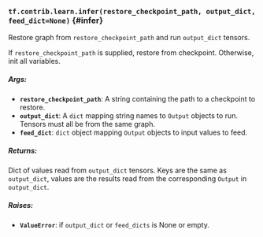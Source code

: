 ### `tf.contrib.learn.infer(restore_checkpoint_path, output_dict, feed_dict=None)` {#infer}

Restore graph from `restore_checkpoint_path` and run `output_dict` tensors.

If `restore_checkpoint_path` is supplied, restore from checkpoint. Otherwise,
init all variables.

##### Args:


*  <b>`restore_checkpoint_path`</b>: A string containing the path to a checkpoint to
    restore.
*  <b>`output_dict`</b>: A `dict` mapping string names to `Output` objects to run.
    Tensors must all be from the same graph.
*  <b>`feed_dict`</b>: `dict` object mapping `Output` objects to input values to feed.

##### Returns:

  Dict of values read from `output_dict` tensors. Keys are the same as
  `output_dict`, values are the results read from the corresponding `Output`
  in `output_dict`.

##### Raises:


*  <b>`ValueError`</b>: if `output_dict` or `feed_dicts` is None or empty.

